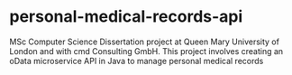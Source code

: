 # personal-medical-records-api
MSc Computer Science Dissertation project at Queen Mary University of London and with cmd Consulting GmbH. This project involves creating an oData microservice API in Java to manage personal medical records
